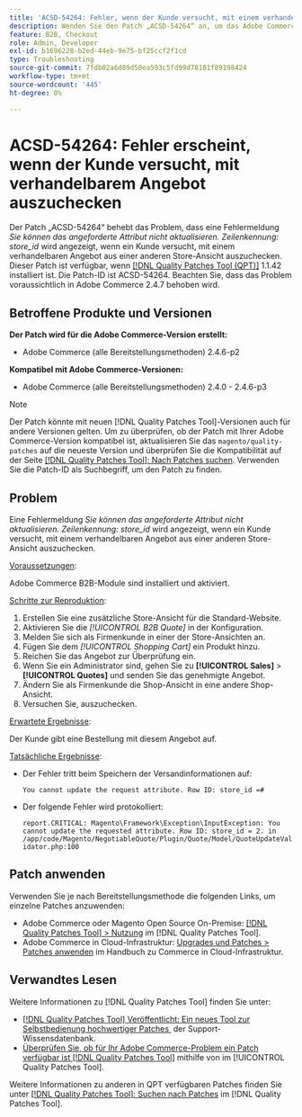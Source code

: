 ```yaml
---
title: 'ACSD-54264: Fehler, wenn der Kunde versucht, mit einem verhandelbaren Angebot auszuchecken'
description: Wenden Sie den Patch „ACSD-54264“ an, um das Adobe Commerce-Problem zu beheben, bei dem die Fehlermeldung „Das angeforderte Attribut kann nicht aktualisiert werden. Die Zeile „ID:store_id“ wird angezeigt, wenn ein Kunde versucht, mit einem verhandelbaren Angebot aus einer anderen Store-Ansicht auszuchecken.
feature: B2B, Checkout
role: Admin, Developer
exl-id: b1696228-b2ed-44eb-9e75-bf25ccf2f1cd
type: Troubleshooting
source-git-commit: 7fdb02a6d89d50ea593c5fd99d78101f89198424
workflow-type: tm+mt
source-wordcount: '445'
ht-degree: 0%

---
```


# ACSD-54264: Fehler erscheint, wenn der Kunde versucht, mit verhandelbarem Angebot auszuchecken

Der Patch „ACSD-54264“ behebt das Problem, dass eine Fehlermeldung *Sie können das angeforderte Attribut nicht aktualisieren. Zeilenkennung: store_id* wird angezeigt, wenn ein Kunde versucht, mit einem verhandelbaren Angebot aus einer anderen Store-Ansicht auszuchecken. Dieser Patch ist verfügbar, wenn [[!DNL Quality Patches Tool (QPT)]](https://experienceleague.adobe.com/de/docs/commerce-operations/tools/quality-patches-tool/quality-patches-tool-to-self-serve-quality-patches) 1.1.42 installiert ist. Die Patch-ID ist ACSD-54264. Beachten Sie, dass das Problem voraussichtlich in Adobe Commerce 2.4.7 behoben wird.

## Betroffene Produkte und Versionen

**Der Patch wird für die Adobe Commerce-Version erstellt:**

* Adobe Commerce (alle Bereitstellungsmethoden) 2.4.6-p2

**Kompatibel mit Adobe Commerce-Versionen:**

* Adobe Commerce (alle Bereitstellungsmethoden) 2.4.0 - 2.4.6-p3

>[!NOTE]
>
>Der Patch könnte mit neuen [!DNL Quality Patches Tool]-Versionen auch für andere Versionen gelten. Um zu überprüfen, ob der Patch mit Ihrer Adobe Commerce-Version kompatibel ist, aktualisieren Sie das `magento/quality-patches` auf die neueste Version und überprüfen Sie die Kompatibilität auf der Seite [[!DNL Quality Patches Tool]: Nach Patches suchen](https://experienceleague.adobe.com/tools/commerce-quality-patches/index.html?lang=de). Verwenden Sie die Patch-ID als Suchbegriff, um den Patch zu finden.

## Problem

Eine Fehlermeldung *Sie können das angeforderte Attribut nicht aktualisieren. Zeilenkennung: store_id* wird angezeigt, wenn ein Kunde versucht, mit einem verhandelbaren Angebot aus einer anderen Store-Ansicht auszuchecken.

<u>Voraussetzungen</u>:

Adobe Commerce B2B-Module sind installiert und aktiviert.

<u>Schritte zur Reproduktion</u>:

1. Erstellen Sie eine zusätzliche Store-Ansicht für die Standard-Website.
1. Aktivieren Sie die *[!UICONTROL B2B Quote]* in der Konfiguration.
1. Melden Sie sich als Firmenkunde in einer der Store-Ansichten an.
1. Fügen Sie dem *[!UICONTROL Shopping Cart]* ein Produkt hinzu.
1. Reichen Sie das Angebot zur Überprüfung ein.
1. Wenn Sie ein Administrator sind, gehen Sie zu **[!UICONTROL Sales]** > **[!UICONTROL Quotes]** und senden Sie das genehmigte Angebot.
1. Ändern Sie als Firmenkunde die Shop-Ansicht in eine andere Shop-Ansicht.
1. Versuchen Sie, auszuchecken.

<u>Erwartete Ergebnisse</u>:

Der Kunde gibt eine Bestellung mit diesem Angebot auf.

<u>Tatsächliche Ergebnisse</u>:

* Der Fehler tritt beim Speichern der Versandinformationen auf:

  `You cannot update the request attribute. Row ID: store_id =#`

* Der folgende Fehler wird protokolliert:

  `report.CRITICAL: Magento\Framework\Exception\InputException: You cannot update the requested attribute. Row ID: store_id = 2. in /app/code/Magento/NegotiableQuote/Plugin/Quote/Model/QuoteUpdateValidator.php:100`

## Patch anwenden

Verwenden Sie je nach Bereitstellungsmethode die folgenden Links, um einzelne Patches anzuwenden:

* Adobe Commerce oder Magento Open Source On-Premise: [[!DNL Quality Patches Tool] > Nutzung](/help/tools/quality-patches-tool/usage.md) im [!DNL Quality Patches Tool].
* Adobe Commerce in Cloud-Infrastruktur: [Upgrades und Patches > Patches anwenden](https://experienceleague.adobe.com/docs/commerce-cloud-service/user-guide/develop/upgrade/apply-patches.html?lang=de) im Handbuch zu Commerce in Cloud-Infrastruktur.

## Verwandtes Lesen

Weitere Informationen zu [!DNL Quality Patches Tool] finden Sie unter:

* [[!DNL Quality Patches Tool] Veröffentlicht: Ein neues Tool zur Selbstbedienung hochwertiger Patches &#x200B;](https://experienceleague.adobe.com/de/docs/commerce-operations/tools/quality-patches-tool/quality-patches-tool-to-self-serve-quality-patches) der Support-Wissensdatenbank.
* [Überprüfen Sie, ob für Ihr Adobe Commerce-Problem ein Patch verfügbar ist [!DNL Quality Patches Tool]](/help/tools/quality-patches-tool/patches-available-in-qpt/check-patch-for-magento-issue-with-magento-quality-patches.md) mithilfe von im [!UICONTROL Quality Patches Tool].


Weitere Informationen zu anderen in QPT verfügbaren Patches finden Sie unter [[!DNL Quality Patches Tool]: Suchen nach Patches](https://experienceleague.adobe.com/tools/commerce-quality-patches/index.html?lang=de) im [!DNL Quality Patches Tool].
